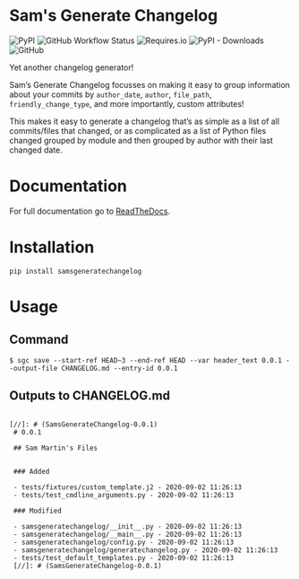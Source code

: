 
# Sam's Generate Changelog

![PyPI](https://img.shields.io/pypi/v/samsgeneratechangelog?style=flat-square)
![GitHub Workflow Status](https://img.shields.io/github/workflow/status/sam-martin/sams-generate-changelog/Python%20package)
![Requires.io](https://img.shields.io/requires/github/Sam-Martin/sams-generate-changelog?style=flat-square)
![PyPI - Downloads](https://img.shields.io/pypi/dm/samsgeneratechangelog?style=flat-square)
![GitHub](https://img.shields.io/github/license/sam-martin/sams-generate-changelog?style=flat-square)

Yet another changelog generator!

Sam’s Generate Changelog focusses on making it easy to group information about your commits by `author_date`, `author`, `file_path`, `friendly_change_type`, and more importantly, custom attributes!

This makes it easy to generate a changelog that’s as simple as a list of all commits/files that changed, or as complicated as a list of Python files changed grouped by module and then grouped by author with their last changed date.

# Documentation

For full documentation go to [ReadTheDocs](https://sams-generate-changelog.readthedocs.io/en/latest/).

# Installation

```
pip install samsgeneratechangelog
```

# Usage

## Command

```
$ sgc save --start-ref HEAD~3 --end-ref HEAD --var header_text 0.0.1 --output-file CHANGELOG.md --entry-id 0.0.1
```

## Outputs to CHANGELOG.md

```

[//]: # (SamsGenerateChangelog-0.0.1)
 # 0.0.1

 ## Sam Martin's Files


 ### Added

 - tests/fixtures/custom_template.j2 - 2020-09-02 11:26:13
 - tests/test_cmdline_arguments.py - 2020-09-02 11:26:13

 ### Modified

 - samsgeneratechangelog/__init__.py - 2020-09-02 11:26:13
 - samsgeneratechangelog/__main__.py - 2020-09-02 11:26:13
 - samsgeneratechangelog/config.py - 2020-09-02 11:26:13
 - samsgeneratechangelog/generatechangelog.py - 2020-09-02 11:26:13
 - tests/test_default_templates.py - 2020-09-02 11:26:13
 [//]: # (SamsGenerateChangelog-0.0.1)
```
